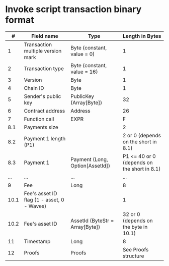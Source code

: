# Invoke script transaction binary format

| # | Field name | Type | Length in Bytes |
| --- | --- | --- | --- |
| 1 | Transaction multiple version mark | Byte (constant, value = 0) | 1
| 2 | Transaction type | Byte (constant, value = 16) | 1
| 3 | Version | Byte | 1
| 4 | Chain ID | Byte | 1
| 5 | Sender's public key | PublicKey (Array[Byte]) | 32
| 6 | Contract address | Address | 26
| 7 | Function call | EXPR | F
| 8.1 | Payments size |  | 2
| 8.2 | Payment 1 length (P1) |  | 2 or 0 (depends on the short in 8.1)
| 8.3 | Payment 1 | Payment (Long, Option[AssetId]) | P1 <= 40 or 0 (depends on the short in 8.1)
| ... | ... | ... | ... |
| 9 | Fee | Long | 8
| 10.1 | Fee's asset ID flag \(1 - asset, 0 - Waves\) |  | 1
| 10.2 | Fee's asset ID | AssetId (ByteStr = Array[Byte]) | 32 or 0 (depends on the byte in 10.1)
| 11 | Timestamp | Long | 8
| 12 | Proofs | Proofs | See Proofs structure
